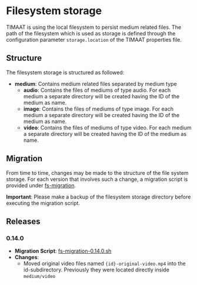 # Filesystem storage

TIMAAT is using the local filesystem to persist medium related files.
The path of the filesystem which 
is used as storage is defined through the configuration parameter `storage.location` of the TIMAAT properties file.

## Structure

The filesystem storage is structured as followed:

* **medium**: Contains medium related files separated by medium type
  * **audio**: Contains the files of mediums of type audio. For each medium a separate directory will be created having the ID of the medium as name.
  * **image**: Contains the files of mediums of type image. For each medium a separate directory will be created having the ID of the medium as name.
  * **video**: Contains the files of mediums of type video. For each medium a separate directory will be created having the ID of the medium as name.


## Migration
From time to time, changes may be made to the structure of the file system storage. 
For each version that involves such a change, a migration script is provided under [fs-migration](../src/main/resources/scripts/fs-migration).

**Important**: Please make a backup of the filesystem storage directory before executing the migration script.

## Releases

### 0.14.0

* **Migration Script**: [fs-migration-0.14.0.sh](../src/main/resources/scripts/fs-migration/fs-migration-0.14.0.sh)
* **Changes**:
  * Moved original video files named `{id}-original-video.mp4` into the id-subdirectory. Previously they were located directly inside `medium/video`

